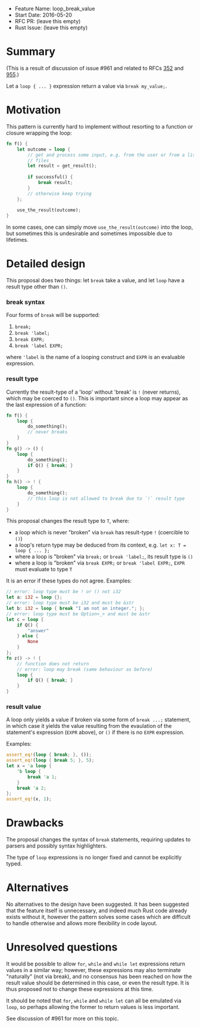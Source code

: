 - Feature Name: loop_break_value
- Start Date: 2016-05-20
- RFC PR: (leave this empty)
- Rust Issue: (leave this empty)

# Summary
[summary]: #summary

(This is a result of discussion of issue #961 and related to RFCs
[352](https://github.com/rust-lang/rfcs/pull/352) and
[955](https://github.com/rust-lang/rfcs/pull/955).)

Let a `loop { ... }` expression return a value via `break my_value;`.

# Motivation
[motivation]: #motivation

This pattern is currently hard to implement without resorting to a function or
closure wrapping the loop:

```rust
fn f() {
    let outcome = loop {
        // get and process some input, e.g. from the user or from a list of
        // files
        let result = get_result();
        
        if successful() {
            break result;
        }
        // otherwise keep trying
    };
    
    use_the_result(outcome);
}
```

In some cases, one can simply move `use_the_result(outcome)` into the loop, but
sometimes this is undesirable and sometimes impossible due to lifetimes.

# Detailed design
[design]: #detailed-design

This proposal does two things: let `break` take a value, and let `loop` have a
result type other than `()`.

### break syntax

Four forms of `break` will be supported:

1.  `break;`
2.  `break 'label;`
3.  `break EXPR;`
4.  `break 'label EXPR;`

where `'label` is the name of a looping construct and `EXPR` is an evaluable
expression.

### result type

Currently the result-type of a 'loop' without 'break' is `!` (never returns),
which may be coerced to `()`. This is important since a loop may appear as
the last expression of a function:

```rust
fn f() {
    loop {
        do_something();
        // never breaks
    }
}
fn g() -> () {
    loop {
        do_something();
        if Q() { break; }
    }
}
fn h() -> ! {
    loop {
        do_something();
        // this loop is not allowed to break due to `!` result type
    }
}
```

This proposal changes the result type to `T`, where:

*   a loop which is never "broken" via `break` has result-type `!` (coercible to `()`)
*   a loop's return type may be deduced from its context, e.g. `let x: T = loop { ... };`
*   where a loop is "broken" via `break;` or `break 'label;`, its result type is `()`
*   where a loop is "broken" via `break EXPR;` or `break 'label EXPR;`, `EXPR` must evaluate to type `T`

It is an error if these types do not agree. Examples:

```rust
// error: loop type must be ! or () not i32
let a: i32 = loop {};
// error: loop type must be i32 and must be &str
let b: i32 = loop { break "I am not an integer."; };
// error: loop type must be Option<_> and must be &str
let c = loop {
    if Q() {
        "answer"
    } else {
        None
    }
};
fn z() -> ! {
    // function does not return
    // error: loop may break (same behaviour as before)
    loop {
        if Q() { break; }
    }
}
```

### result value

A loop only yields a value if broken via some form of `break ...;` statement,
in which case it yields the value resulting from the evaulation of the
statement's expression (`EXPR` above), or `()` if there is no `EXPR`
expression.

Examples:

```rust
assert_eq!(loop { break; }, ());
assert_eq!(loop { break 5; }, 5);
let x = 'a loop {
    'b loop {
        break 'a 1;
    }
    break 'a 2;
};
assert_eq!(x, 1);
```

# Drawbacks
[drawbacks]: #drawbacks

The proposal changes the syntax of `break` statements, requiring updates to
parsers and possibly syntax highlighters.

The type of `loop` expressions is no longer fixed and cannot be explicitly
typed.

# Alternatives
[alternatives]: #alternatives

No alternatives to the design have been suggested. It has been suggested that
the feature itself is unnecessary, and indeed much Rust code already exists
without it, however the pattern solves some cases which are difficult to handle
otherwise and allows more flexibility in code layout.

# Unresolved questions
[unresolved]: #unresolved-questions

It would be possible to allow `for`, `while` and `while let` expressions return
values in a similar way; however, these expressions may also terminate
"naturally" (not via break), and no consensus has been reached on how the
result value should be determined in this case, or even the result type.
It is thus proposed not to change these expressions at this time.

It should be noted that `for`, `while` and `while let` can all be emulated via
`loop`, so perhaps allowing the former to return values is less important.

See discussion of #961 for more on this topic.
